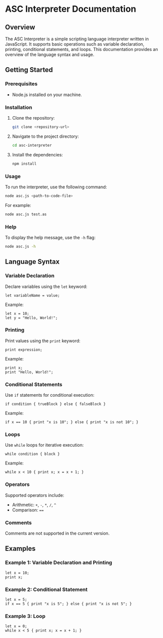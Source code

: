 # ASC Interpreter Documentation

## Overview

The ASC Interpreter is a simple scripting language interpreter written in JavaScript. It supports basic operations such as variable declaration, printing, conditional statements, and loops. This documentation provides an overview of the language syntax and usage.

## Getting Started

### Prerequisites

- Node.js installed on your machine.

### Installation

1. Clone the repository:
   ```sh
   git clone <repository-url>
   ```

2. Navigate to the project directory:
   ```sh
   cd asc-interpreter
   ```

3. Install the dependencies:
   ```sh
   npm install
   ```

### Usage

To run the interpreter, use the following command:
```sh
node asc.js <path-to-code-file>
```

For example:
```sh
node asc.js test.as
```

### Help

To display the help message, use the `-h` flag:
```sh
node asc.js -h
```

## Language Syntax

### Variable Declaration

Declare variables using the `let` keyword:
```asc
let variableName = value;
```

Example:
```asc
let x = 10;
let y = "Hello, World!";
```

### Printing

Print values using the `print` keyword:
```asc
print expression;
```

Example:
```asc
print x;
print "Hello, World!";
```

### Conditional Statements

Use `if` statements for conditional execution:
```asc
if condition { trueBlock } else { falseBlock }
```

Example:
```asc
if x == 10 { print "x is 10"; } else { print "x is not 10"; }
```

### Loops

Use `while` loops for iterative execution:
```asc
while condition { block }
```

Example:
```asc
while x < 10 { print x; x = x + 1; }
```

### Operators

Supported operators include:
- Arithmetic: `+`, `-`, `*`, `/`, `^`
- Comparison: `==`

### Comments

Comments are not supported in the current version.

## Examples

### Example 1: Variable Declaration and Printing

```asc
let x = 10;
print x;
```

### Example 2: Conditional Statement

```asc
let x = 5;
if x == 5 { print "x is 5"; } else { print "x is not 5"; }
```

### Example 3: Loop

```asc
let x = 0;
while x < 5 { print x; x = x + 1; }
```
